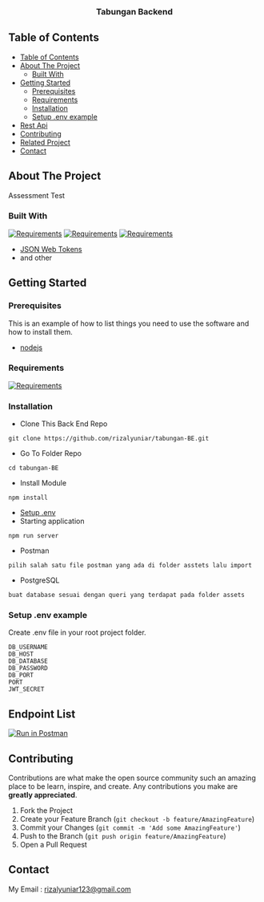 <br />
<p align="center">
<div align="center">
</div>
  <h3 align="center">Tabungan Backend</h3>
</p>

<!-- TABLE OF CONTENTS -->

## Table of Contents

- [Table of Contents](#table-of-contents)
- [About The Project](#about-the-project)
  - [Built With](#built-with)
- [Getting Started](#getting-started)
  - [Prerequisites](#prerequisites)
  - [Requirements](#requirements)
  - [Installation](#installation)
  - [Setup .env example](#setup-env-example)
- [Rest Api](#rest-api)
- [Contributing](#contributing)
- [Related Project](#related-project)
- [Contact](#contact)

<!-- ABOUT THE PROJECT -->

## About The Project

Assessment Test

### Built With

[![Requirements](https://skillicons.dev/icons?i=nodejs)](https://nodejs.org/en/)
[![Requirements](https://skillicons.dev/icons?i=expressjs)](https://expressjs.com/)
[![Requirements](https://skillicons.dev/icons?i=postgres)](https://www.postgresql.org/)
- [JSON Web Tokens](https://jwt.io/)
- and other

<!-- GETTING STARTED -->

## Getting Started

### Prerequisites

This is an example of how to list things you need to use the software and how to install them.

- [nodejs](https://nodejs.org/en/download/)

### Requirements

[![Requirements](https://skillicons.dev/icons?i=nodejs,vscode,postman)](/)

### Installation

- Clone This Back End Repo

```
git clone https://github.com/rizalyuniar/tabungan-BE.git
```

- Go To Folder Repo

```
cd tabungan-BE
```

- Install Module

```
npm install
```

- <a href="#setup-env-example">Setup .env</a>
- Starting application

```
npm run server
```

- Postman

```
pilih salah satu file postman yang ada di folder asstets lalu import
```

- PostgreSQL

```
buat database sesuai dengan queri yang terdapat pada folder assets 
```

### Setup .env example

Create .env file in your root project folder.

```env
DB_USERNAME
DB_HOST
DB_DATABASE
DB_PASSWORD
DB_PORT
PORT
JWT_SECRET
```

## Endpoint List

[![Run in Postman](https://run.pstmn.io/button.svg)](https://documenter.getpostman.com/)

<!-- CONTRIBUTING -->

## Contributing

Contributions are what make the open source community such an amazing place to be learn, inspire, and create. Any contributions you make are **greatly appreciated**.

1. Fork the Project
2. Create your Feature Branch (`git checkout -b feature/AmazingFeature`)
3. Commit your Changes (`git commit -m 'Add some AmazingFeature'`)
4. Push to the Branch (`git push origin feature/AmazingFeature`)
5. Open a Pull Request

<!-- CONTACT -->

## Contact

My Email : rizalyuniar123@gmail.com
